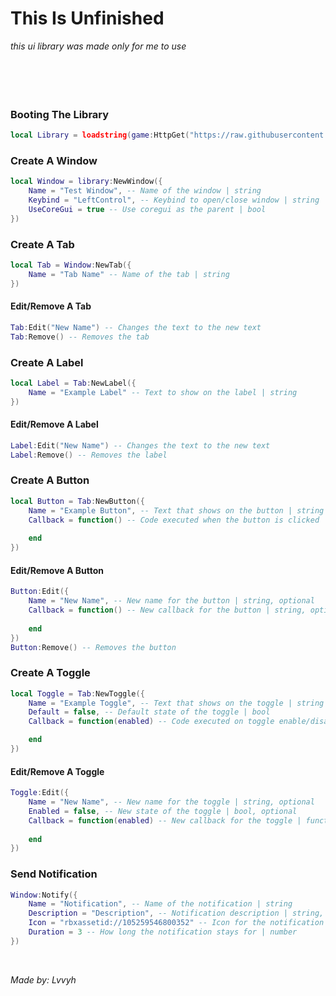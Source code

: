 # This Is Unfinished
*this ui library was made only for me to use*
<br/>
<br/>
<br/>
<br/>
<br/>

### Booting The Library
```lua
local Library = loadstring(game:HttpGet("https://raw.githubusercontent.com/lvvyh-Rblx/ui/refs/heads/main/lib.lua"))()
```

### Create A Window
```lua
local Window = library:NewWindow({
	Name = "Test Window", -- Name of the window | string
	Keybind = "LeftControl", -- Keybind to open/close window | string
	UseCoreGui = true -- Use coregui as the parent | bool
})
```

### Create A Tab
```lua
local Tab = Window:NewTab({
	Name = "Tab Name" -- Name of the tab | string
})
```

#### Edit/Remove A Tab
```lua
Tab:Edit("New Name") -- Changes the text to the new text
Tab:Remove() -- Removes the tab
```

### Create A Label
```lua
local Label = Tab:NewLabel({
	Name = "Example Label" -- Text to show on the label | string
})
```

#### Edit/Remove A Label
```lua
Label:Edit("New Name") -- Changes the text to the new text
Label:Remove() -- Removes the label
```

### Create A Button
```lua
local Button = Tab:NewButton({
	Name = "Example Button", -- Text that shows on the button | string
	Callback = function() -- Code executed when the button is clicked | function
		
	end
})
```

#### Edit/Remove A Button
```lua
Button:Edit({
    Name = "New Name", -- New name for the button | string, optional
    Callback = function() -- New callback for the button | string, optional
        
    end
})
Button:Remove() -- Removes the button
```

### Create A Toggle
```lua
local Toggle = Tab:NewToggle({
	Name = "Example Toggle", -- Text that shows on the toggle | string
	Default = false, -- Default state of the toggle | bool
	Callback = function(enabled) -- Code executed on toggle enable/disable | function

	end
})
```

#### Edit/Remove A Toggle
```lua
Toggle:Edit({
	Name = "New Name", -- New name for the toggle | string, optional
	Enabled = false, -- New state of the toggle | bool, optional
	Callback = function(enabled) -- New callback for the toggle | function, optional
		
	end
})
```

### Send Notification
```lua
Window:Notify({
	Name = "Notification", -- Name of the notification | string
	Description = "Description", -- Notification description | string, optional
	Icon = "rbxassetid://105259546800352" -- Icon for the notification | string, optional
	Duration = 3 -- How long the notification stays for | number
})
```
<br/>

*Made by: Lvvyh*
